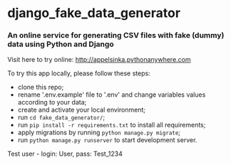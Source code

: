 # django_fake_data_generator
### An online service for generating CSV files with fake (dummy) data using Python and Django

Visit here to try online: http://appelsinka.pythonanywhere.com

To try this app locally, please follow these steps:
- clone this repo;
- rename '.env.example' file to '.env' and change variables values according to your data;
- create and activate your local environment;
- run `cd fake_data_generator/`;
- run `pip install -r requirements.txt` to install all requirements;
- apply migrations by running `python manage.py migrate`;
- run `python manage.py runserver` to start development server.

Test user - login: User, pass: Test_1234
